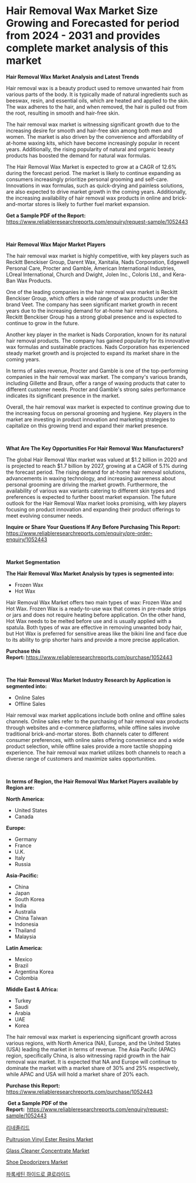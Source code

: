 <p><h1>Hair Removal Wax Market Size Growing and Forecasted for period from 2024 - 2031 and provides complete market analysis of this market</h1></p><p><strong>Hair Removal Wax Market Analysis and Latest Trends</strong></p>
<p><p>Hair removal wax is a beauty product used to remove unwanted hair from various parts of the body. It is typically made of natural ingredients such as beeswax, resin, and essential oils, which are heated and applied to the skin. The wax adheres to the hair, and when removed, the hair is pulled out from the root, resulting in smooth and hair-free skin.</p><p>The hair removal wax market is witnessing significant growth due to the increasing desire for smooth and hair-free skin among both men and women. The market is also driven by the convenience and affordability of at-home waxing kits, which have become increasingly popular in recent years. Additionally, the rising popularity of natural and organic beauty products has boosted the demand for natural wax formulas.</p><p>The Hair Removal Wax Market is expected to grow at a CAGR of 12.6% during the forecast period. The market is likely to continue expanding as consumers increasingly prioritize personal grooming and self-care. Innovations in wax formulas, such as quick-drying and painless solutions, are also expected to drive market growth in the coming years. Additionally, the increasing availability of hair removal wax products in online and brick-and-mortar stores is likely to further fuel market expansion.</p></p>
<p><strong>Get a Sample PDF of the Report:&nbsp;</strong> <a href="https://www.reliableresearchreports.com/enquiry/request-sample/1052443">https://www.reliableresearchreports.com/enquiry/request-sample/1052443</a></p>
<p>&nbsp;</p>
<p><strong>Hair Removal Wax Major Market Players</strong></p>
<p><p>The hair removal wax market is highly competitive, with key players such as Reckitt Benckiser Group, Darent Wax, Xanitalia, Nads Corporation, Edgewell Personal Care, Procter and Gamble, American International Industries, LOreal International, Church and Dwight, Jolen Inc., Coloris Ltd., and Kera-Ban Wax Products.</p><p>One of the leading companies in the hair removal wax market is Reckitt Benckiser Group, which offers a wide range of wax products under the brand Veet. The company has seen significant market growth in recent years due to the increasing demand for at-home hair removal solutions. Reckitt Benckiser Group has a strong global presence and is expected to continue to grow in the future.</p><p>Another key player in the market is Nads Corporation, known for its natural hair removal products. The company has gained popularity for its innovative wax formulas and sustainable practices. Nads Corporation has experienced steady market growth and is projected to expand its market share in the coming years.</p><p>In terms of sales revenue, Procter and Gamble is one of the top-performing companies in the hair removal wax market. The company's various brands, including Gillette and Braun, offer a range of waxing products that cater to different customer needs. Procter and Gamble's strong sales performance indicates its significant presence in the market.</p><p>Overall, the hair removal wax market is expected to continue growing due to the increasing focus on personal grooming and hygiene. Key players in the market are investing in product innovation and marketing strategies to capitalize on this growing trend and expand their market presence.</p></p>
<p>&nbsp;</p>
<p><strong>What Are The Key Opportunities For Hair Removal Wax Manufacturers?</strong></p>
<p><p>The global Hair Removal Wax market was valued at $1.2 billion in 2020 and is projected to reach $1.7 billion by 2027, growing at a CAGR of 5.1% during the forecast period. The rising demand for at-home hair removal solutions, advancements in waxing technology, and increasing awareness about personal grooming are driving the market growth. Furthermore, the availability of various wax variants catering to different skin types and preferences is expected to further boost market expansion. The future outlook for the Hair Removal Wax market looks promising, with key players focusing on product innovation and expanding their product offerings to meet evolving consumer needs.</p></p>
<p><strong>Inquire or Share Your Questions If Any Before Purchasing This Report:</strong> <a href="https://www.reliableresearchreports.com/enquiry/pre-order-enquiry/1052443">https://www.reliableresearchreports.com/enquiry/pre-order-enquiry/1052443</a></p>
<p>&nbsp;</p>
<p><strong>Market Segmentation</strong></p>
<p><strong>The Hair Removal Wax Market Analysis by types is segmented into:</strong></p>
<p><ul><li>Frozen Wax</li><li>Hot Wax</li></ul></p>
<p><p>Hair Removal Wax Market offers two main types of wax: Frozen Wax and Hot Wax. Frozen Wax is a ready-to-use wax that comes in pre-made strips or jars and does not require heating before application. On the other hand, Hot Wax needs to be melted before use and is usually applied with a spatula. Both types of wax are effective in removing unwanted body hair, but Hot Wax is preferred for sensitive areas like the bikini line and face due to its ability to grip shorter hairs and provide a more precise application.</p></p>
<p><strong>Purchase this Report:&nbsp;</strong><a href="https://www.reliableresearchreports.com/purchase/1052443">https://www.reliableresearchreports.com/purchase/1052443</a></p>
<p>&nbsp;</p>
<p><strong>The Hair Removal Wax Market Industry Research by Application is segmented into:</strong></p>
<p><ul><li>Online Sales</li><li>Offline Sales</li></ul></p>
<p><p>Hair removal wax market applications include both online and offline sales channels. Online sales refer to the purchasing of hair removal wax products through websites and e-commerce platforms, while offline sales involve traditional brick-and-mortar stores. Both channels cater to different consumer preferences, with online sales offering convenience and a wide product selection, while offline sales provide a more tactile shopping experience. The hair removal wax market utilizes both channels to reach a diverse range of customers and maximize sales opportunities.</p></p>
<p>&nbsp;</p>
<p><strong>In terms of Region, the Hair Removal Wax Market Players available by Region are:</strong></p>
<p>
    <p> <strong> North America: </strong>
        <ul>
            <li>United States</li>
            <li>Canada</li>
        </ul>
        </p> 
    <p> <strong> Europe: </strong>
        <ul>
            <li>Germany</li>
            <li>France</li>
            <li>U.K.</li>
            <li>Italy</li>
            <li>Russia</li>
        </ul>
        </p> 
    <p> <strong> Asia-Pacific: </strong>
        <ul>
            <li>China</li>
            <li>Japan</li>
            <li>South Korea</li>
            <li>India</li>
            <li>Australia</li>
            <li>China Taiwan</li>
            <li>Indonesia</li>
            <li>Thailand</li>
            <li>Malaysia</li>
        </ul>
        </p> 
    <p> <strong> Latin America: </strong>
        <ul>
            <li>Mexico</li>
            <li>Brazil</li>
            <li>Argentina Korea</li>
            <li>Colombia</li>
        </ul>
        </p> 
    <p> <strong> Middle East & Africa: </strong>
        <ul>
            <li>Turkey</li>
            <li>Saudi</li>
            <li>Arabia</li>
            <li>UAE</li>
            <li>Korea</li>
        </ul>
    </p>
    </p>
<p><p>The hair removal wax market is experiencing significant growth across various regions, with North America (NA), Europe, and the United States (USA) leading the market in terms of revenue. The Asia Pacific (APAC) region, specifically China, is also witnessing rapid growth in the hair removal wax market. It is expected that NA and Europe will continue to dominate the market with a market share of 30% and 25% respectively, while APAC and USA will hold a market share of 20% each.</p></p>
<p><strong>Purchase this Report: </strong><a href="https://www.reliableresearchreports.com/purchase/1052443">https://www.reliableresearchreports.com/purchase/1052443</a></p>
<p>&nbsp;<strong>Get a Sample PDF of the Report:&nbsp;&nbsp;</strong><a href="https://www.reliableresearchreports.com/enquiry/request-sample/1052443">https://www.reliableresearchreports.com/enquiry/request-sample/1052443</a></p>
<p><strong></strong></p>
<p><p><a href="https://github.com/hxzi07639916/Market-Research-Report-List-1/blob/main/14429725683.md">리네졸리드</a></p><p><a href="https://issuu.com/reportprime-2/docs/pultrusion-vinyl-ester-resins-market-size-2030.ppt">Pultrusion Vinyl Ester Resins Market</a></p><p><a href="https://github.com/guneycigdem35/Market-Research-Report-List-2/blob/main/glass-cleaner-concentrate-market.md">Glass Cleaner Concentrate Market</a></p><p><a href="https://github.com/biheemgalvinlouises6hokrh3h/Market-Research-Report-List-1/blob/main/shoe-deodorizers-market.md">Shoe Deodorizers Market</a></p><p><a href="https://github.com/Hubertstyenger6685/Market-Research-Report-List-1/blob/main/23853105684.md">파록세틴 하이드로 클로라이드</a></p></p>
